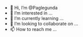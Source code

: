 - 👋 Hi, I’m @Paglegunda
- 👀 I’m interested in ...
- 🌱 I’m currently learning ...
- 💞️ I’m looking to collaborate on ...
- 📫 How to reach me ...

<!---
Paglegunda/Paglegunda is a ✨ special ✨ repository because its `README.md` (this file) appears on your GitHub profile.
You can click the Preview link to take a look at your changes.
--->
